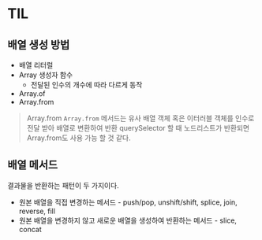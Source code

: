 # TIL

## 배열 생성 방법

- 배열 리터럴
- Array 생성자 함수
    - 전달된 인수의 개수에 따라 다르게 동작
- Array.of
- Array.from

> Array.from
`Array.from` 메서드는 유사 배열 객체 혹은 이터러블 객체를 인수로 전달 받아 배열로 변환하여 반환
querySelector 할 때 노드리스트가 반환되면 Array.from도 사용 가능 할 것 같다.

## 배열 메서드
결과물을 반환하는 패턴이 두 가지이다.

- 원본 배열을 직접 변경하는 메서드 - push/pop, unshift/shift, splice, join, reverse, fill
- 원본 배열을 변경하지 않고 새로운 배열을 생성하여 반환하는 메서드 - slice, concat


